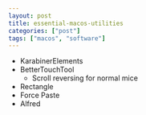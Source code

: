 ```yaml
---
layout: post
title: essential-macos-utilities
categories: ["post"]
tags: ["macos", "software"]
---
```


- KarabinerElements
- BetterTouchTool
  - Scroll reversing for normal mice
- Rectangle
- Force Paste
- Alfred
